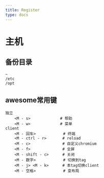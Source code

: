 ```yaml
---
title: Register
type: docs
---
```


# 主机
## 备份目录
	~
	/etc
	/opt
## awesome常用键
    独立
        <M - s>             # 帮助
        <M - w>             # 菜单
    client
        <M - 回车>            # 终端
        <M - ctrl - r>       # reload
        <M - c>              # 自定义chromium
        <M - f>              # 全屏
        <M - shift - c>      # 关闭
        <M - 数字>            # 切换到tag
        <M - j> <M - k>      # 本tag切换client
        <M - 空格>            # 变布局